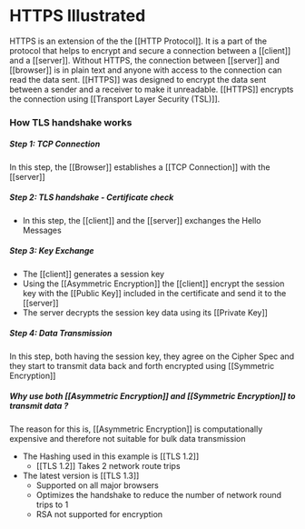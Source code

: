# HTTPS Illustrated

HTTPS is  an extension of the the [[HTTP Protocol]].
It is a part of the protocol that helps to encrypt and secure a connection between a [[client]] and a [[server]].
Without HTTPS, the connection between [[server]] and [[browser]] is in plain text and anyone with access to the connection can read the data sent.
[[HTTPS]] was designed to encrypt the data sent between a sender and a receiver to make it unreadable.
[[HTTPS]] encrypts the connection using [[Transport Layer Security (TSL)]].


### How TLS handshake works
##### Step 1: TCP Connection 
In this step, the [[Browser]] establishes a [[TCP Connection]] with the [[server]]

##### Step 2: TLS handshake - Certificate check
- In this step,  the [[client]] and the [[server]] exchanges the Hello Messages

##### Step 3: Key Exchange

- The [[client]] generates a session key 
-  Using the [[Asymmetric Encryption]] the [[client]] encrypt the session key with the  [[Public Key]] included in the certificate and send it to the [[server]]
- The server decrypts the session key data using its [[Private Key]]

##### Step 4: Data Transmission
In this step,  both having the session key, they agree on the Cipher Spec and they start to transmit data back and forth encrypted using [[Symmetric Encryption]]

##### Why use both [[Asymmetric Encryption]] and [[Symmetric Encryption]]  to transmit data ?
The reason for this is, [[Asymmetric Encryption]] is computationally expensive and therefore not suitable for bulk data transmission


- The Hashing used in this example is [[TLS 1.2]]
	-  [[TLS 1.2]] Takes 2 network route trips 
- The latest version is [[TLS 1.3]]
	- Supported on all major browsers
	-  Optimizes the handshake to reduce the number of network round trips to 1
	-  RSA not supported for encryption
	


